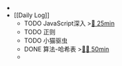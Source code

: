 -
- [[Daily Log]]
	- TODO JavaScript深入 >[🍅 25min](#agenda-pomo://?t=f-1684849653012-1500)
	- TODO 正则
	- TODO 小猫驱虫
	- DONE 算法-哈希表 >[🍅🍅 50min](#agenda-pomo://?t=f-1684830403949-1500%2Cf-1684835272718-1500)
	-